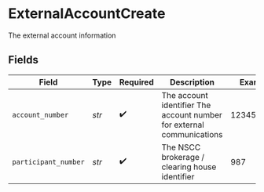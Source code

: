 # ExternalAccountCreate

The external account information


## Fields

| Field                                                                 | Type                                                                  | Required                                                              | Description                                                           | Example                                                               |
| --------------------------------------------------------------------- | --------------------------------------------------------------------- | --------------------------------------------------------------------- | --------------------------------------------------------------------- | --------------------------------------------------------------------- |
| `account_number`                                                      | *str*                                                                 | :heavy_check_mark:                                                    | The account identifier The account number for external communications | 1234567890                                                            |
| `participant_number`                                                  | *str*                                                                 | :heavy_check_mark:                                                    | The NSCC brokerage / clearing house identifier                        | 987                                                                   |